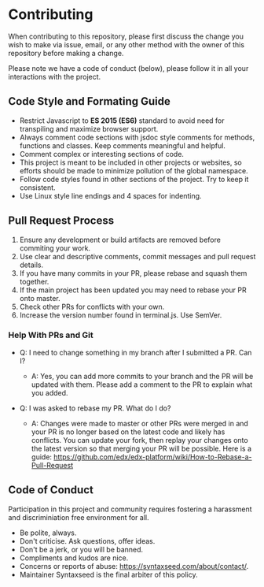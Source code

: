 # Contributing

When contributing to this repository, please first discuss the change you wish to make via issue, email, or any other method with the owner of this repository before making a change.

Please note we have a code of conduct (below), please follow it in all your interactions with the project.

## Code Style and Formating Guide

- Restrict Javascript to **ES 2015 (ES6)** standard to avoid need for transpiling and maximize browser support.
- Always comment code sections with jsdoc style comments for methods, functions and classes. Keep comments
meaningful and helpful.
- Comment complex or interesting sections of code.
- This project is meant to be included in other projects or websites, so efforts should be made to minimize pollution of the global namespace.
- Follow code styles found in other sections of the project. Try to keep it consistent.
- Use Linux style line endings and 4 spaces for indenting.

## Pull Request Process

1. Ensure any development or build artifacts are removed before commiting your work.
2. Use clear and descriptive comments, commit messages and pull request details.
3. If you have many commits in your PR, please rebase and squash them together.
4. If the main project has been updated you may need to rebase your PR onto master.
5. Check other PRs for conflicts with your own.
6. Increase the version number found in terminal.js. Use SemVer.

### Help With PRs and Git

* Q: I need to change something in my branch after I submitted a PR. Can I?
  * A: Yes, you can add more commits to your branch and the PR will be updated with them. Please add a comment to the PR to explain what you added.

* Q: I was asked to rebase my PR. What do I do?
  * A: Changes were made to master or other PRs were merged in and your PR is no longer based on the latest code and likely has conflicts. You can update your fork, then replay your changes onto the latest version so that merging your PR will be possible. Here is a guide: https://github.com/edx/edx-platform/wiki/How-to-Rebase-a-Pull-Request

## Code of Conduct

Participation in this project and community requires fostering a harassment and discriminiation free environment for all.

- Be polite, always.
- Don't criticise. Ask questions, offer ideas.
- Don't be a jerk, or you will be banned.
- Compliments and kudos are nice.
- Concerns or reports of abuse: https://syntaxseed.com/about/contact/.
- Maintainer Syntaxseed is the final arbiter of this policy.

